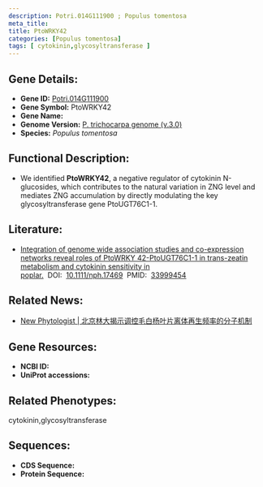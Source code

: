```yaml
---
description: Potri.014G111900 ; Populus tomentosa
meta_title:
title: PtoWRKY42
categories: [Populus tomentosa]
tags: [ cytokinin,glycosyltransferase ]
---
```


## Gene Details:
- **Gene ID:**	[Potri.014G111900]()
- **Gene Symbol:** PtoWRKY42
- **Gene Name:** 
- **Genome Version:** [P. trichocarpa genome (v.3.0)]()
- **Species:** *Populus tomentosa*

## Functional Description:
   - We identified **PtoWRKY42**, a negative regulator of cytokinin N-glucosides, which contributes to the natural variation in ZNG level and mediates ZNG accumulation by directly modulating the key glycosyltransferase gene PtoUGT76C1-1.

## Literature:
   - [Integration of genome wide association studies and co-expression networks reveal roles of PtoWRKY 42-PtoUGT76C1-1 in trans-zeatin metabolism and cytokinin sensitivity in poplar.]( https://nph.onlinelibrary.wiley.com/doi/10.1111/nph.17469)&nbsp;&nbsp;DOI:&nbsp;&nbsp;[10.1111/nph.17469](https://nph.onlinelibrary.wiley.com/doi/10.1111/nph.17469)&nbsp;&nbsp;PMID:&nbsp;&nbsp;[33999454](https://pubmed.ncbi.nlm.nih.gov/33999454/)

## Related News:
   - [New Phytologist | 北京林大揭示调控毛白杨叶片离体再生频率的分子机制](https://mp.weixin.qq.com/s?__biz=Mzg3MDEwNDEyMg==&mid=2247510695&idx=4&sn=7920b6fa6c8ab316ef24155b2afa5697&chksm=ce9007f2f9e78ee495508255806edc7dc9a4854855ebadbffddaf22df3e741a6373dd09ee8bb&scene=27#wechat_redirect)

## Gene Resources:
- **NCBI ID:** [](https://www.ncbi.nlm.nih.gov/gene/?term=)
- **UniProt accessions:** [](https://www.uniprot.org/uniprotkb//entry)

## Related Phenotypes:
cytokinin,glycosyltransferase

## Sequences:
- **CDS Sequence:**
- **Protein Sequence:**
